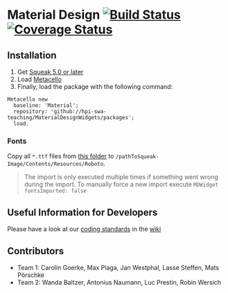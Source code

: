 # Material Design [![Build Status](https://travis-ci.org/hpi-swa-teaching/MaterialDesignWidgets.svg?branch=master)](https://travis-ci.org/hpi-swa-teaching/MaterialDesignWidgets) [![Coverage Status](https://coveralls.io/repos/github/hpi-swa-teaching/MaterialDesignWidgets/badge.svg?branch=master)](https://coveralls.io/github/hpi-swa-teaching/MaterialDesignWidgets?branch=master)

## Installation

1. Get [Squeak 5.0 or later](http://www.squeak.org)
2. Load [Metacello](https://github.com/metacello/metacello)
3. Finally, load the package with the following command:

```Smalltalk
Metacello new
  baseline: 'Material';
  repository: 'github://hpi-swa-teaching/MaterialDesignWidgets/packages';
  load.
```

### Fonts
Copy all `*.ttf` files from [this folder](https://github.com/hpi-swa-teaching/MaterialDesignWidgets/tree/master/build-support/fonts) to `/pathToSqueak-Image/Contents/Resources/Roboto`.
> The import is only executed multiple times if something went wrong during the import.
> To manually force a new import execute `MDWidget fontsImported: false`

## Useful Information for Developers
Please have a look at our [coding standards](https://github.com/hpi-swa-teaching/MaterialDesignWidgets/wiki/Coding-Standards) in the [wiki](https://github.com/hpi-swa-teaching/MaterialDesignWidgets/wiki)

## Contributors
- Team 1: Carolin Goerke, Max Plaga, Jan Westphal, Lasse Steffen, Mats Pörschke
- Team 2: Wanda Baltzer, Antonius Naumann, Luc Prestin, Robin Wersich
